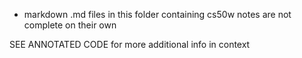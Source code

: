 - markdown .md files in this folder containing cs50w notes are not complete on their own


SEE ANNOTATED CODE for more additional info in context
